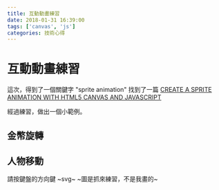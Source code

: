 ```yaml
---
title: 互動動畫練習
date: 2018-01-31 16:39:00
tags: ['canvas', 'js']
categories: 技術心得
---
```


# 互動動畫練習

這次，得到了一個關鍵字 "sprite animation"
找到了一篇 [CREATE A SPRITE ANIMATION WITH HTML5 CANVAS AND JAVASCRIPT](http://www.williammalone.com/articles/create-html5-canvas-javascript-sprite-animation/)

經過練習，做出一個小範例。

## 金幣旋轉

<canvas id="coinAnimation" width="44" height="40"></canvas>
<script src="https://dwatow.github.io/spriteAnimation/sprite0.js" charset="utf-8"></script>
<script type="text/javascript">
    const image = new Image();
    image.src = "https://dwatow.github.io/spriteAnimation/coin-sprite-animation-sprite-sheet.png";

    const canvas = document.getElementById("coinAnimation");
    // canvas.width = 40;
    // canvas.height = 40;

    const coin = sprite0({
        context: canvas.getContext("2d"),
        width: 398,
        height: 40,
        image: image,
        totalFrames: 9,
        ticksPerFrame: 2,
        isInfinite: true
    })

    image.addEventListener("load", gameLoop);

    function gameLoop () {
      window.requestAnimationFrame(gameLoop);
      coin.update();
      coin.render();
    }

</script>

## 人物移動

請按鍵盤的方向鍵 ~svg~ ~圖是抓來練習，不是我畫的~

<canvas id="walkingAnimation" width="500" height="500"></canvas>

<script src="https://dwatow.github.io/spriteAnimation/sprite4.js" charset="utf-8"></script>
<script type="text/javascript">
    const walkingImage = new Image();
    walkingImage.src = "https://dwatow.github.io/spriteAnimation/walking-demo.svg";
    const walking_canvas = document.getElementById("walkingAnimation");
    // walking_canvas.width = 40;
    // walking_canvas.height = 40;
    const walking = sprite4({
        context: walking_canvas.getContext("2d"),
        width: 260,
        height: 89,
        image: walkingImage,
        totalFrames: 4,
        ticksPerFrame: 1,
        isInfinite: true,
        moveStep: 10,
    })
    walkingImage.addEventListener("load", walkingRender);

    function walkingRender () {
      walking.update();
      walking.render();
    }

    window.addEventListener('keydown', (e) => {
        // console.log(e.keyCode);
        walking.direct(e.keyCode);
        window.requestAnimationFrame(walkingRender);
    })
    window.addEventListener('keyup', (e) => {
        console.log(e.keyCode);
        walking.stop(e.keyCode);
        walking.render();
    })

    document.addEventListener('keydown', (e) => {
        if (e.keyCode > 36 && e.keyCode < 41) {
            e.preventDefault();
        }
    })
</script>
